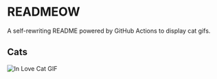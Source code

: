 # READMEOW

A self-rewriting README powered by GitHub Actions to display cat gifs.

## Cats

![In Love Cat GIF](https://media4.giphy.com/media/MDJ9IbxxvDUQM/200.gif?cid=9acd02daz5z068id4xn9l1fleax2ukm2i9teh7q2yurfzup8&ep=v1_gifs_search&rid=200.gif&ct=g)
